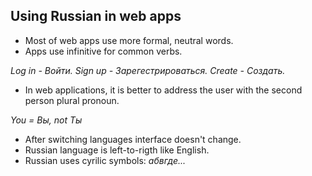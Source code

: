 ## Using Russian in web apps

* Most of web apps use more formal, neutral words.
* Apps use infinitive for common verbs.

*Log in - Войти.*
*Sign up - Зарегестрироваться.*
*Create - Создать.*

* In web applications, it is better to address the user with the second person plural pronoun.

*You = Вы, not Ты*

* After switching languages interface doesn't change.
* Russian language is left-to-rigth like English.
* Russian uses cyrilic symbols: *абвгде...*
